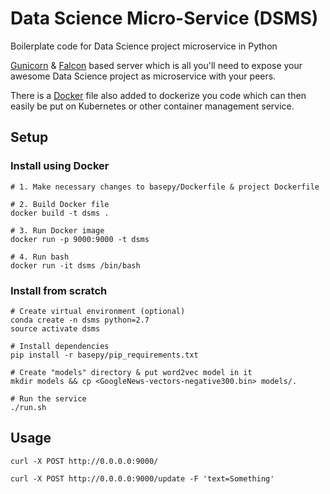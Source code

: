 # Data Science Micro-Service (DSMS)

Boilerplate code for Data Science project microservice in Python

[Gunicorn](http://gunicorn.org/) & [Falcon](https://falconframework.org/) based server which is all you'll need to expose your awesome Data Science project as microservice with your peers.

There is a [Docker](https://www.docker.com/) file also added to dockerize you code which can then easily be put on Kubernetes or other container management service. 

## Setup
### Install using Docker
```
# 1. Make necessary changes to basepy/Dockerfile & project Dockerfile

# 2. Build Docker file
docker build -t dsms .

# 3. Run Docker image
docker run -p 9000:9000 -t dsms

# 4. Run bash
docker run -it dsms /bin/bash
```

### Install from scratch
```
# Create virtual environment (optional)
conda create -n dsms python=2.7
source activate dsms

# Install dependencies
pip install -r basepy/pip_requirements.txt

# Create "models" directory & put word2vec model in it
mkdir models && cp <GoogleNews-vectors-negative300.bin> models/.

# Run the service
./run.sh
```

## Usage
`curl -X POST http://0.0.0.0:9000/`

`curl -X POST http://0.0.0.0:9000/update -F 'text=Something'`